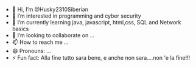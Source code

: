 - 👋 Hi, I’m @Husky2310Siberian
- 👀 I’m interested in programming and cyber security
- 🌱 I’m currently learning java, javascript, html,css, SQL and Network basics
- 💞️ I’m looking to collaborate on ...
- 📫 How to reach me ...
- 😄 Pronouns: ...
- ⚡ Fun fact: Alla fine tutto sara bene, e anche non sara....non  'e la fine!!!

<!---
Husky2310Siberian/Husky2310Siberian is a ✨ special ✨ repository because its `README.md` (this file) appears on your GitHub profile.
You can click the Preview link to take a look at your changes.
--->
